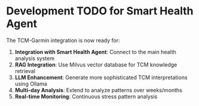 # Development TODO for Smart Health Agent

The TCM-Garmin integration is now ready for:

1. **Integration with Smart Health Agent**: Connect to the main health analysis system
2. **RAG Integration**: Use Milvus vector database for TCM knowledge retrieval
3. **LLM Enhancement**: Generate more sophisticated TCM interpretations using Ollama
4. **Multi-day Analysis**: Extend to analyze patterns over weeks/months
5. **Real-time Monitoring**: Continuous stress pattern analysis
